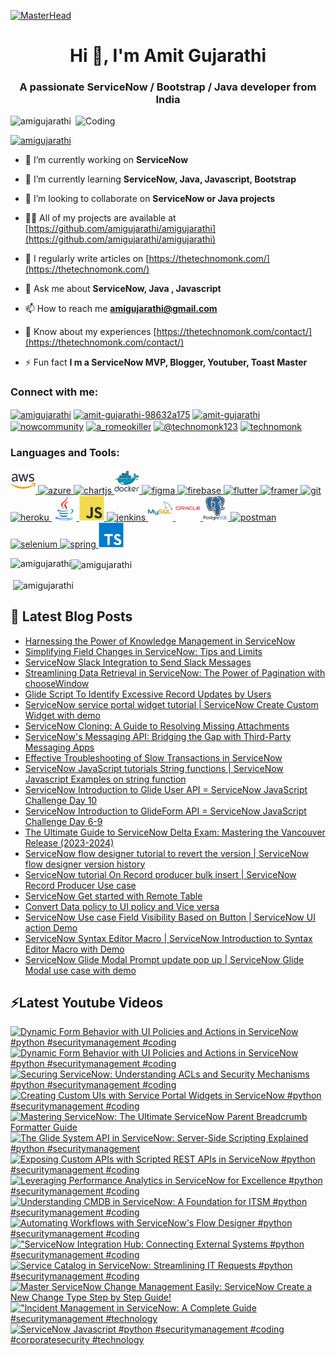 
[![MasterHead](https://i.gifer.com/origin/22/22657b8a577f858827c5d46dac32cf53.gif)](https://amigujarathi.io)

<h1 align="center">Hi 👋, I'm Amit Gujarathi</h1>
<h3 align="center">A passionate ServiceNow / Bootstrap / Java developer from India</h3>
<img align="right" alt="Coding" width="400" src="https://cdn.filestackcontent.com/efbSR18hT5uRKuo0zoMA">

<p align="left"> <img src="https://komarev.com/ghpvc/?username=amigujarathi&label=Profile%20views&color=0e75b6&style=flat" alt="amigujarathi" /> </p>

<p align="left"> <a href="https://twitter.com/amigujarathi" target="blank"><img src="https://img.shields.io/twitter/follow/amigujarathi?logo=twitter&style=for-the-badge" alt="amigujarathi" /></a> </p>

- 🔭 I’m currently working on **ServiceNow**

- 🌱 I’m currently learning **ServiceNow, Java, Javascript, Bootstrap**

- 👯 I’m looking to collaborate on **ServiceNow or Java projects**

- 👨‍💻 All of my projects are available at [https://github.com/amigujarathi/amigujarathi](https://github.com/amigujarathi/amigujarathi)

- 📝 I regularly write articles on [https://thetechnomonk.com/](https://thetechnomonk.com/)

- 💬 Ask me about **ServiceNow, Java , Javascript**

- 📫 How to reach me **amigujarathi@gmail.com**

- 📄 Know about my experiences [https://thetechnomonk.com/contact/](https://thetechnomonk.com/contact/)

- ⚡ Fun fact **I m a ServiceNow MVP, Blogger, Youtuber, Toast Master**

<h3 align="left">Connect with me:</h3>
<p align="left">
<a href="https://twitter.com/amigujarathi" target="blank"><img align="center" src="https://raw.githubusercontent.com/rahuldkjain/github-profile-readme-generator/master/src/images/icons/Social/twitter.svg" alt="amigujarathi" height="30" width="40" /></a>
<a href="https://linkedin.com/in/amit-gujarathi-98632a175" target="blank"><img align="center" src="https://raw.githubusercontent.com/rahuldkjain/github-profile-readme-generator/master/src/images/icons/Social/linked-in-alt.svg" alt="amit-gujarathi-98632a175" height="30" width="40" /></a>
<a href="https://stackoverflow.com/users/amit-gujarathi" target="blank"><img align="center" src="https://raw.githubusercontent.com/rahuldkjain/github-profile-readme-generator/master/src/images/icons/Social/stack-overflow.svg" alt="amit-gujarathi" height="30" width="40" /></a>
<a href="https://www.servicenow.com/community/user/viewprofilepage/user-id/265565" target="blank"><img align="center" src="https://raw.githubusercontent.com/rahuldkjain/github-profile-readme-generator/master/src/images/icons/Social/codesandbox.svg" alt="nowcommunity" height="30" width="40" /></a>
<a href="https://instagram.com/a_romeokiller" target="blank"><img align="center" src="https://raw.githubusercontent.com/rahuldkjain/github-profile-readme-generator/master/src/images/icons/Social/instagram.svg" alt="a_romeokiller" height="30" width="40" /></a>
<a href="https://medium.com/@technomonk123" target="blank"><img align="center" src="https://raw.githubusercontent.com/rahuldkjain/github-profile-readme-generator/master/src/images/icons/Social/medium.svg" alt="@technomonk123" height="30" width="40" /></a>
<a href="https://www.youtube.com/c/technomonk" target="blank"><img align="center" src="https://raw.githubusercontent.com/rahuldkjain/github-profile-readme-generator/master/src/images/icons/Social/youtube.svg" alt="technomonk" height="30" width="40" /></a>
</p>

<h3 align="left">Languages and Tools:</h3>
<p align="left"> <a href="https://aws.amazon.com" target="_blank" rel="noreferrer"> <img src="https://raw.githubusercontent.com/devicons/devicon/master/icons/amazonwebservices/amazonwebservices-original-wordmark.svg" alt="aws" width="40" height="40"/> </a> <a href="https://azure.microsoft.com/en-in/" target="_blank" rel="noreferrer"> <img src="https://www.vectorlogo.zone/logos/microsoft_azure/microsoft_azure-icon.svg" alt="azure" width="40" height="40"/> </a> <a href="https://www.chartjs.org" target="_blank" rel="noreferrer"> <img src="https://www.chartjs.org/media/logo-title.svg" alt="chartjs" width="40" height="40"/> </a> <a href="https://www.docker.com/" target="_blank" rel="noreferrer"> <img src="https://raw.githubusercontent.com/devicons/devicon/master/icons/docker/docker-original-wordmark.svg" alt="docker" width="40" height="40"/> </a> <a href="https://www.figma.com/" target="_blank" rel="noreferrer"> <img src="https://www.vectorlogo.zone/logos/figma/figma-icon.svg" alt="figma" width="40" height="40"/> </a> <a href="https://firebase.google.com/" target="_blank" rel="noreferrer"> <img src="https://www.vectorlogo.zone/logos/firebase/firebase-icon.svg" alt="firebase" width="40" height="40"/> </a> <a href="https://flutter.dev" target="_blank" rel="noreferrer"> <img src="https://www.vectorlogo.zone/logos/flutterio/flutterio-icon.svg" alt="flutter" width="40" height="40"/> </a> <a href="https://www.framer.com/" target="_blank" rel="noreferrer"> <img src="https://www.vectorlogo.zone/logos/framer/framer-icon.svg" alt="framer" width="40" height="40"/> </a> <a href="https://git-scm.com/" target="_blank" rel="noreferrer"> <img src="https://www.vectorlogo.zone/logos/git-scm/git-scm-icon.svg" alt="git" width="40" height="40"/> </a> <a href="https://heroku.com" target="_blank" rel="noreferrer"> <img src="https://www.vectorlogo.zone/logos/heroku/heroku-icon.svg" alt="heroku" width="40" height="40"/> </a> <a href="https://www.java.com" target="_blank" rel="noreferrer"> <img src="https://raw.githubusercontent.com/devicons/devicon/master/icons/java/java-original.svg" alt="java" width="40" height="40"/> </a> <a href="https://developer.mozilla.org/en-US/docs/Web/JavaScript" target="_blank" rel="noreferrer"> <img src="https://raw.githubusercontent.com/devicons/devicon/master/icons/javascript/javascript-original.svg" alt="javascript" width="40" height="40"/> </a> <a href="https://www.jenkins.io" target="_blank" rel="noreferrer"> <img src="https://www.vectorlogo.zone/logos/jenkins/jenkins-icon.svg" alt="jenkins" width="40" height="40"/> </a> <a href="https://www.mysql.com/" target="_blank" rel="noreferrer"> <img src="https://raw.githubusercontent.com/devicons/devicon/master/icons/mysql/mysql-original-wordmark.svg" alt="mysql" width="40" height="40"/> </a> <a href="https://www.oracle.com/" target="_blank" rel="noreferrer"> <img src="https://raw.githubusercontent.com/devicons/devicon/master/icons/oracle/oracle-original.svg" alt="oracle" width="40" height="40"/> </a> <a href="https://www.postgresql.org" target="_blank" rel="noreferrer"> <img src="https://raw.githubusercontent.com/devicons/devicon/master/icons/postgresql/postgresql-original-wordmark.svg" alt="postgresql" width="40" height="40"/> </a> <a href="https://postman.com" target="_blank" rel="noreferrer"> <img src="https://www.vectorlogo.zone/logos/getpostman/getpostman-icon.svg" alt="postman" width="40" height="40"/> </a> <a href="https://www.selenium.dev" target="_blank" rel="noreferrer"> <img src="https://raw.githubusercontent.com/detain/svg-logos/780f25886640cef088af994181646db2f6b1a3f8/svg/selenium-logo.svg" alt="selenium" width="40" height="40"/> </a> <a href="https://spring.io/" target="_blank" rel="noreferrer"> <img src="https://www.vectorlogo.zone/logos/springio/springio-icon.svg" alt="spring" width="40" height="40"/> </a> <a href="https://www.typescriptlang.org/" target="_blank" rel="noreferrer"> <img src="https://raw.githubusercontent.com/devicons/devicon/master/icons/typescript/typescript-original.svg" alt="typescript" width="40" height="40"/> </a> </p>



<p><img align="left" src="https://github-readme-stats.vercel.app/api/top-langs?username=amigujarathi&show_icons=true&locale=en&layout=compact" alt="amigujarathi" /></p>
<p><img align="center" src="https://github-readme-streak-stats.herokuapp.com/?user=amigujarathi&" alt="amigujarathi" /></p>
<p>&nbsp;<img align="center" src="https://github-readme-stats.vercel.app/api?username=amigujarathi&show_icons=true&locale=en" alt="amigujarathi" /></p>


## 📕 Latest Blog Posts
<!-- BLOG-POST-LIST:START -->
- [Harnessing the Power of Knowledge Management in ServiceNow](https://www.servicenow.com/community/itsm-articles/harnessing-the-power-of-knowledge-management-in-servicenow/ta-p/2858772)
- [Simplifying Field Changes in ServiceNow: Tips and Limits](https://www.servicenow.com/community/developer-articles/simplifying-field-changes-in-servicenow-tips-and-limits/ta-p/2855767)
- [ServiceNow Slack Integration to Send Slack Messages](https://www.servicenow.com/community/developer-articles/servicenow-slack-integration-to-send-slack-messages/ta-p/2837954)
- [Streamlining Data Retrieval in ServiceNow: The Power of Pagination with chooseWindow](https://www.servicenow.com/community/developer-articles/streamlining-data-retrieval-in-servicenow-the-power-of/ta-p/2827351)
- [Glide Script To Identify Excessive Record Updates by Users](https://www.servicenow.com/community/developer-articles/glide-script-to-identify-excessive-record-updates-by-users/ta-p/2827660)
- [ServiceNow service portal widget tutorial | ServiceNow Create Custom Widget with demo](https://www.servicenow.com/community/developer-articles/servicenow-service-portal-widget-tutorial-servicenow-create/ta-p/2373674)
- [ServiceNow Cloning: A Guide to Resolving Missing Attachments](https://www.servicenow.com/community/developer-articles/servicenow-cloning-a-guide-to-resolving-missing-attachments/ta-p/2759058)
- [ServiceNow&#39;s Messaging API: Bridging the Gap with Third-Party Messaging Apps](https://www.servicenow.com/community/developer-articles/servicenow-s-messaging-api-bridging-the-gap-with-third-party/ta-p/2670861)
- [Effective Troubleshooting of Slow Transactions in ServiceNow](https://www.servicenow.com/community/developer-articles/effective-troubleshooting-of-slow-transactions-in-servicenow/ta-p/2748206)
- [ServiceNow JavaScript tutorials String functions | ServiceNow Javascript Examples on string function](https://www.servicenow.com/community/developer-articles/servicenow-javascript-tutorials-string-functions-servicenow/ta-p/2373677)
- [ServiceNow Introduction to Glide User API = ServiceNow JavaScript Challenge Day 10](https://www.servicenow.com/community/developer-articles/servicenow-introduction-to-glide-user-api-servicenow-javascript/ta-p/2388703)
- [ServiceNow Introduction to GlideForm API = ServiceNow JavaScript Challenge Day 6-9](https://www.servicenow.com/community/developer-articles/servicenow-introduction-to-glideform-api-servicenow-javascript/ta-p/2388700)
- [The Ultimate Guide to ServiceNow Delta Exam: Mastering the Vancouver Release &lpar;2023-2024&rpar;](https://www.servicenow.com/community/community-resources/the-ultimate-guide-to-servicenow-delta-exam-mastering-the/ta-p/2733371)
- [ServiceNow flow designer tutorial to revert the version | ServiceNow flow designer version history](https://www.servicenow.com/community/developer-articles/servicenow-flow-designer-tutorial-to-revert-the-version/ta-p/2373668)
- [ServiceNow tutorial On Record producer bulk insert | ServiceNow Record Producer Use case](https://www.servicenow.com/community/developer-articles/servicenow-tutorial-on-record-producer-bulk-insert-servicenow/ta-p/2373662)
- [ServiceNow Get started with Remote Table](https://www.servicenow.com/community/developer-articles/servicenow-get-started-with-remote-table/ta-p/2373659)
- [Convert Data policy to UI policy and Vice versa](https://www.servicenow.com/community/developer-articles/convert-data-policy-to-ui-policy-and-vice-versa/ta-p/2367689)
- [ServiceNow Use case Field Visibility Based on Button | ServiceNow UI action Demo](https://www.servicenow.com/community/developer-articles/servicenow-use-case-field-visibility-based-on-button-servicenow/ta-p/2362758)
- [ServiceNow Syntax Editor Macro | ServiceNow Introduction to Syntax Editor Macro with Demo](https://www.servicenow.com/community/developer-articles/servicenow-syntax-editor-macro-servicenow-introduction-to-syntax/ta-p/2362756)
- [ServiceNow Glide Modal Prompt update pop up | ServiceNow Glide Modal use case with demo](https://www.servicenow.com/community/developer-articles/servicenow-glide-modal-prompt-update-pop-up-servicenow-glide/ta-p/2362755)
<!-- BLOG-POST-LIST:END -->


## ⚡Latest Youtube Videos

<!-- BEGIN YOUTUBE-CARDS -->
[![Dynamic Form Behavior with UI Policies and Actions in ServiceNow #python #securitymanagement #coding](https://ytcards.demolab.com/?id=ekzzXIvGDdI&title=Dynamic+Form+Behavior+with+UI+Policies+and+Actions+in+ServiceNow+%23python+%23securitymanagement+%23coding&lang=en&timestamp=1710736216&background_color=%230d1117&title_color=%23ffffff&stats_color=%23dedede&max_title_lines=1&width=250&border_radius=5 "Dynamic Form Behavior with UI Policies and Actions in ServiceNow #python #securitymanagement #coding")](https://www.youtube.com/watch?v=ekzzXIvGDdI)
[![Dynamic Form Behavior with UI Policies and Actions in ServiceNow #python #securitymanagement #coding](https://ytcards.demolab.com/?id=B_W1pj_Dsso&title=Dynamic+Form+Behavior+with+UI+Policies+and+Actions+in+ServiceNow+%23python+%23securitymanagement+%23coding&lang=en&timestamp=1710649803&background_color=%230d1117&title_color=%23ffffff&stats_color=%23dedede&max_title_lines=1&width=250&border_radius=5 "Dynamic Form Behavior with UI Policies and Actions in ServiceNow #python #securitymanagement #coding")](https://www.youtube.com/watch?v=B_W1pj_Dsso)
[![Securing ServiceNow: Understanding ACLs and Security Mechanisms #python #securitymanagement #coding](https://ytcards.demolab.com/?id=iddBKja7oq4&title=Securing+ServiceNow%3A+Understanding+ACLs+and+Security+Mechanisms+%23python+%23securitymanagement+%23coding&lang=en&timestamp=1710563425&background_color=%230d1117&title_color=%23ffffff&stats_color=%23dedede&max_title_lines=1&width=250&border_radius=5 "Securing ServiceNow: Understanding ACLs and Security Mechanisms #python #securitymanagement #coding")](https://www.youtube.com/watch?v=iddBKja7oq4)
[![Creating Custom UIs with Service Portal Widgets in ServiceNow #python #securitymanagement #coding](https://ytcards.demolab.com/?id=o6o9VvqLGF4&title=Creating+Custom+UIs+with+Service+Portal+Widgets+in+ServiceNow+%23python+%23securitymanagement+%23coding&lang=en&timestamp=1710477017&background_color=%230d1117&title_color=%23ffffff&stats_color=%23dedede&max_title_lines=1&width=250&border_radius=5 "Creating Custom UIs with Service Portal Widgets in ServiceNow #python #securitymanagement #coding")](https://www.youtube.com/watch?v=o6o9VvqLGF4)
[![Mastering ServiceNow: The Ultimate ServiceNow Parent Breadcrumb Formatter Guide](https://ytcards.demolab.com/?id=HpC6VhrFwV4&title=Mastering+ServiceNow%3A+The+Ultimate+ServiceNow+Parent+Breadcrumb+Formatter+Guide&lang=en&timestamp=1710427507&background_color=%230d1117&title_color=%23ffffff&stats_color=%23dedede&max_title_lines=1&width=250&border_radius=5 "Mastering ServiceNow: The Ultimate ServiceNow Parent Breadcrumb Formatter Guide")](https://www.youtube.com/watch?v=HpC6VhrFwV4)
[![The Glide System API in ServiceNow: Server-Side Scripting Explained #python #securitymanagement](https://ytcards.demolab.com/?id=OTxflZasZLk&title=The+Glide+System+API+in+ServiceNow%3A+Server-Side+Scripting+Explained+%23python+%23securitymanagement&lang=en&timestamp=1710390607&background_color=%230d1117&title_color=%23ffffff&stats_color=%23dedede&max_title_lines=1&width=250&border_radius=5 "The Glide System API in ServiceNow: Server-Side Scripting Explained #python #securitymanagement")](https://www.youtube.com/watch?v=OTxflZasZLk)
[![Exposing Custom APIs with Scripted REST APIs in ServiceNow #python #securitymanagement #coding](https://ytcards.demolab.com/?id=9yLiwA-R6MI&title=Exposing+Custom+APIs+with+Scripted+REST+APIs+in+ServiceNow+%23python+%23securitymanagement+%23coding&lang=en&timestamp=1710304205&background_color=%230d1117&title_color=%23ffffff&stats_color=%23dedede&max_title_lines=1&width=250&border_radius=5 "Exposing Custom APIs with Scripted REST APIs in ServiceNow #python #securitymanagement #coding")](https://www.youtube.com/watch?v=9yLiwA-R6MI)
[![Leveraging Performance Analytics in ServiceNow for Excellence #python #securitymanagement #coding](https://ytcards.demolab.com/?id=zeNWG6yrS74&title=Leveraging+Performance+Analytics+in+ServiceNow+for+Excellence+%23python+%23securitymanagement+%23coding&lang=en&timestamp=1710217818&background_color=%230d1117&title_color=%23ffffff&stats_color=%23dedede&max_title_lines=1&width=250&border_radius=5 "Leveraging Performance Analytics in ServiceNow for Excellence #python #securitymanagement #coding")](https://www.youtube.com/watch?v=zeNWG6yrS74)
[![Understanding CMDB in ServiceNow: A Foundation for ITSM #python #securitymanagement #coding](https://ytcards.demolab.com/?id=z-zrHzDuGSo&title=Understanding+CMDB+in+ServiceNow%3A+A+Foundation+for+ITSM+%23python+%23securitymanagement+%23coding&lang=en&timestamp=1710131429&background_color=%230d1117&title_color=%23ffffff&stats_color=%23dedede&max_title_lines=1&width=250&border_radius=5 "Understanding CMDB in ServiceNow: A Foundation for ITSM #python #securitymanagement #coding")](https://www.youtube.com/watch?v=z-zrHzDuGSo)
[![Automating Workflows with ServiceNow's Flow Designer #python #securitymanagement #coding](https://ytcards.demolab.com/?id=Sil3peOo54M&title=Automating+Workflows+with+ServiceNow%27s+Flow+Designer+%23python+%23securitymanagement+%23coding&lang=en&timestamp=1710045018&background_color=%230d1117&title_color=%23ffffff&stats_color=%23dedede&max_title_lines=1&width=250&border_radius=5 "Automating Workflows with ServiceNow's Flow Designer #python #securitymanagement #coding")](https://www.youtube.com/watch?v=Sil3peOo54M)
[!["ServiceNow Integration Hub: Connecting External Systems #python #securitymanagement #coding](https://ytcards.demolab.com/?id=jepVDnJPKmo&title=%22ServiceNow+Integration+Hub%3A+Connecting+External+Systems+%23python+%23securitymanagement+%23coding&lang=en&timestamp=1709958611&background_color=%230d1117&title_color=%23ffffff&stats_color=%23dedede&max_title_lines=1&width=250&border_radius=5 "\"ServiceNow Integration Hub: Connecting External Systems #python #securitymanagement #coding")](https://www.youtube.com/watch?v=jepVDnJPKmo)
[![Service Catalog in ServiceNow: Streamlining IT Requests #python #securitymanagement #coding](https://ytcards.demolab.com/?id=MhCMbSGV3Lk&title=Service+Catalog+in+ServiceNow%3A+Streamlining+IT+Requests+%23python+%23securitymanagement+%23coding&lang=en&timestamp=1709872207&background_color=%230d1117&title_color=%23ffffff&stats_color=%23dedede&max_title_lines=1&width=250&border_radius=5 "Service Catalog in ServiceNow: Streamlining IT Requests #python #securitymanagement #coding")](https://www.youtube.com/watch?v=MhCMbSGV3Lk)
[![Master ServiceNow Change Management Easily: ServiceNow Create a New Change Type Step by Step Guide!](https://ytcards.demolab.com/?id=8lEeOik73ts&title=Master+ServiceNow+Change+Management+Easily%3A+ServiceNow+Create+a+New+Change+Type+Step+by+Step+Guide%21&lang=en&timestamp=1709821806&background_color=%230d1117&title_color=%23ffffff&stats_color=%23dedede&max_title_lines=1&width=250&border_radius=5 "Master ServiceNow Change Management Easily: ServiceNow Create a New Change Type Step by Step Guide!")](https://www.youtube.com/watch?v=8lEeOik73ts)
[!["Incident Management in ServiceNow: A Complete Guide #securitymanagement #technology](https://ytcards.demolab.com/?id=_gtbCguxawU&title=%22Incident+Management+in+ServiceNow%3A+A+Complete+Guide+%23securitymanagement+%23technology&lang=en&timestamp=1709785811&background_color=%230d1117&title_color=%23ffffff&stats_color=%23dedede&max_title_lines=1&width=250&border_radius=5 "\"Incident Management in ServiceNow: A Complete Guide #securitymanagement #technology")](https://www.youtube.com/watch?v=_gtbCguxawU)
[![ServiceNow Javascript  #python #securitymanagement #coding #corporatesecurity #technology](https://ytcards.demolab.com/?id=W_7fgdOcRwI&title=ServiceNow+Javascript++%23python+%23securitymanagement+%23coding+%23corporatesecurity+%23technology&lang=en&timestamp=1709720881&background_color=%230d1117&title_color=%23ffffff&stats_color=%23dedede&max_title_lines=1&width=250&border_radius=5 "ServiceNow Javascript  #python #securitymanagement #coding #corporatesecurity #technology")](https://www.youtube.com/watch?v=W_7fgdOcRwI)
<!-- END YOUTUBE-CARDS -->

